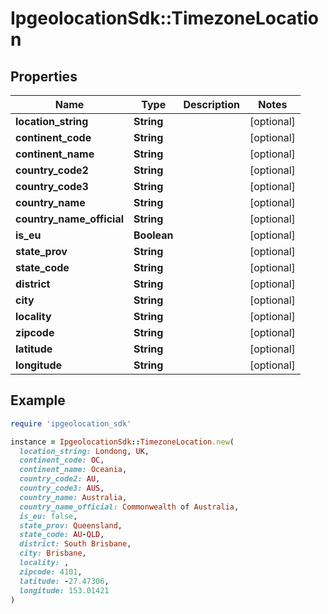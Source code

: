 # IpgeolocationSdk::TimezoneLocation

## Properties

| Name | Type | Description | Notes |
| ---- | ---- | ----------- | ----- |
| **location_string** | **String** |  | [optional] |
| **continent_code** | **String** |  | [optional] |
| **continent_name** | **String** |  | [optional] |
| **country_code2** | **String** |  | [optional] |
| **country_code3** | **String** |  | [optional] |
| **country_name** | **String** |  | [optional] |
| **country_name_official** | **String** |  | [optional] |
| **is_eu** | **Boolean** |  | [optional] |
| **state_prov** | **String** |  | [optional] |
| **state_code** | **String** |  | [optional] |
| **district** | **String** |  | [optional] |
| **city** | **String** |  | [optional] |
| **locality** | **String** |  | [optional] |
| **zipcode** | **String** |  | [optional] |
| **latitude** | **String** |  | [optional] |
| **longitude** | **String** |  | [optional] |

## Example

```ruby
require 'ipgeolocation_sdk'

instance = IpgeolocationSdk::TimezoneLocation.new(
  location_string: Londong, UK,
  continent_code: OC,
  continent_name: Oceania,
  country_code2: AU,
  country_code3: AUS,
  country_name: Australia,
  country_name_official: Commonwealth of Australia,
  is_eu: false,
  state_prov: Queensland,
  state_code: AU-QLD,
  district: South Brisbane,
  city: Brisbane,
  locality: ,
  zipcode: 4101,
  latitude: -27.47306,
  longitude: 153.01421
)
```

